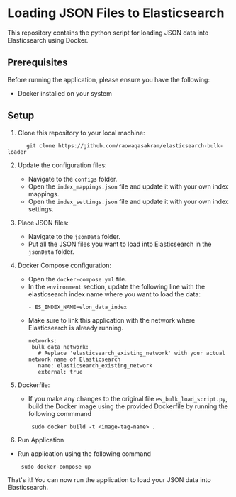 # Loading JSON Files to Elasticsearch

This repository contains the python script for loading JSON data into Elasticsearch using Docker.

## Prerequisites

Before running the application, please ensure you have the following:

- Docker installed on your system

## Setup

1. Clone this repository to your local machine:

```
      git clone https://github.com/raowaqasakram/elasticsearch-bulk-loader
```

2. Update the configuration files:
   
   - Navigate to the `configs` folder.
   - Open the `index_mappings.json` file and update it with your own index mappings.
   - Open the `index_settings.json` file and update it with your own index settings.

3. Place JSON files:
   
   - Navigate to the `jsonData` folder.
   - Put all the JSON files you want to load into Elasticsearch in the `jsonData` folder.

4. Docker Compose configuration:
   
   - Open the `docker-compose.yml` file.
   - In the `environment` section, update the following line with the elasticsearch index name where you want to load the data:
     ```
     - ES_INDEX_NAME=elon_data_index
     ```
   - Make sure to link this application with the network where Elasticsearch is already running.
     ```
     networks:
      bulk_data_network: 
        # Replace 'elasticsearch_existing_network' with your actual network name of Elasticsearch
        name: elasticsearch_existing_network
        external: true
     ```
     
5. Dockerfile:
   
   - If you make any changes to the original file `es_bulk_load_script.py`, build the Docker image using the provided Dockerfile by running the following commmand
     ```
      sudo docker build -t <image-tag-name> .
     ```
6. Run Application
  - Run application using the following command
     ```
      sudo docker-compose up
     ```

That's it! You can now run the application to load your JSON data into Elasticsearch.
